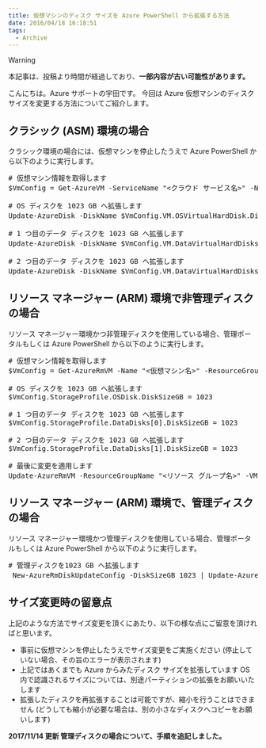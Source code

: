 ```yaml
---
title: 仮想マシンのディスク サイズを Azure PowerShell から拡張する方法
date: 2016/04/18 16:18:51
tags:
  - Archive
---
```

> [!WARNING]
> 本記事は、投稿より時間が経過しており、**一部内容が古い可能性があります。**

こんにちは。Azure サポートの宇田です。
今回は Azure 仮想マシンのディスク サイズを変更する方法についてご紹介します。

## クラシック (ASM) 環境の場合

クラシック環境の場合には、仮想マシンを停止したうえで Azure PowerShell から以下のように実行します。

<pre># 仮想マシン情報を取得します
$VmConfig = Get-AzureVM -ServiceName "<クラウド サービス名>" -Name "<仮想マシン名>"

# OS ディスクを 1023 GB へ拡張します
Update-AzureDisk -DiskName $VmConfig.VM.OSVirtualHardDisk.DiskName -ResizedSizeInGB 1023 -Label "<ディスク ラベル>"

# 1 つ目のデータ ディスクを 1023 GB へ拡張します
Update-AzureDisk -DiskName $VmConfig.VM.DataVirtualHardDisks[0].DiskName -ResizedSizeInGB 1023 -Label "<ディスク ラベル>"

# 2 つ目のデータ ディスクを 1023 GB へ拡張します
Update-AzureDisk -DiskName $VmConfig.VM.DataVirtualHardDisks[1].DiskName -ResizedSizeInGB 1023 -Label "<ディスク ラベル>"</pre>

## リソース マネージャー (ARM) 環境で非管理ディスクの場合

リソース マネージャー環境かつ非管理ディスクを使用している場合、管理ポータルもしくは Azure PowerShell から以下のように実行します。

<pre># 仮想マシン情報を取得します
$VmConfig = Get-AzureRmVM -Name "<仮想マシン名>" -ResourceGroupName "<リソース グループ名>"

# OS ディスクを 1023 GB へ拡張します
$VmConfig.StorageProfile.OSDisk.DiskSizeGB = 1023

# 1 つ目のデータ ディスクを 1023 GB へ拡張します
$VmConfig.StorageProfile.DataDisks[0].DiskSizeGB = 1023

# 2 つ目のデータ ディスクを 1023 GB へ拡張します
$VmConfig.StorageProfile.DataDisks[1].DiskSizeGB = 1023

# 最後に変更を適用します
Update-AzureRmVM -ResourceGroupName "<リソース グループ名>" -VM $VmConfig</pre>

## リソース マネージャー (ARM) 環境で、管理ディスクの場合

リソース マネージャー環境かつ管理ディスクを使用している場合、管理ポータルもしくは Azure PowerShell から以下のように実行します。

<pre># 管理ディスクを1023 GB へ拡張します
 New-AzureRmDiskUpdateConfig -DiskSizeGB 1023 | Update-AzureRmDisk -ResourceGroupName "<リソース グループ名>" -DiskName "<ディスク名>"</pre>

## サイズ変更時の留意点

上記のような方法でサイズ変更を頂くにあたり、以下の様な点にご留意を頂ければと思います。

* 事前に仮想マシンを停止したうえでサイズ変更をご実施ください
(停止していない場合、その旨のエラーが表示されます)
* 上記ではあくまでも Azure からみたディスク サイズを拡張しています
OS 内で認識されるサイズについては、別途パーティションの拡張をお願いいたします
* 拡張したディスクを再拡張することは可能ですが、縮小を行うことはできません
(どうしても縮小が必要な場合は、別の小さなディスクへコピーをお願いします)

**2017/11/14 更新 管理ディスクの場合について、手順を追記しました。**

